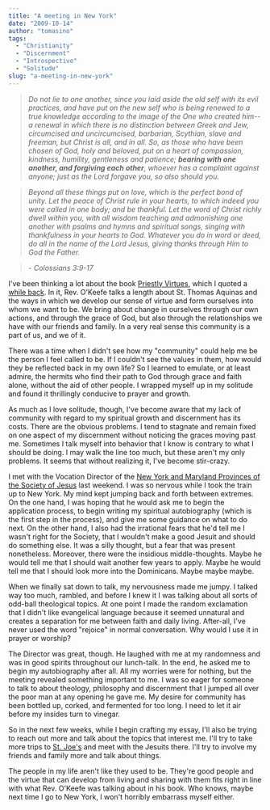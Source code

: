 ```yaml
---
title: "A meeting in New York"
date: "2009-10-14"
author: "tomasino"
tags:
  - "Christianity"
  - "Discernment"
  - "Introspective"
  - "Solitude"
slug: "a-meeting-in-new-york"
---
```


> *Do not lie to one another, since you laid aside the old self with its evil practices, and have put on the new self who is being renewed to a true knowledge according to the image of the One who created him--a renewal in which there is no distinction between Greek and Jew, circumcised and uncircumcised, barbarian, Scythian, slave and freeman, but Christ is all, and in all. So, as those who have been chosen of God, holy and beloved, put on a heart of compassion, kindness, humility, gentleness and patience; <span style="font-weight:bold">bearing with one another, and forgiving each other</span>, whoever has a complaint against anyone; just as the Lord forgave you, so also should you.*

> *Beyond all these things put on love, which is the perfect bond of unity. Let the peace of Christ rule in your hearts, to which indeed you were called in one body; and be thankful. Let the word of Christ richly dwell within you, with all wisdom teaching and admonishing one another with psalms and hymns and spiritual songs, singing with thankfulness in your hearts to God. Whatever you do in word or deed, do all in the name of the Lord Jesus, giving thanks through Him to God the Father.*

> *- Colossians 3:9-17*

I've been thinking a lot about the book [Priestly Virtues][], which I quoted a [while back][]. In it, Rev. O'Keefe talks a length about St. Thomas
Aquinas and the ways in which we develop our sense of virtue and form
ourselves into whom we want to be. We bring about change in ourselves
through our own actions, and through the grace of God, but also through
the relationships we have with our friends and family. In a very real
sense this community is a part of us, and we of it.

There was a time when I didn't see how my "community" could help me be
the person I feel called to be. If I couldn't see the values in them,
how would they be reflected back in my own life? So I learned to
emulate, or at least admire, the hermits who find their path to God
through grace and faith alone, without the aid of other people. I
wrapped myself up in my solitude and found it thrillingly conducive to
prayer and growth.

As much as I love solitude, though, I've become aware that my lack of
community with regard to my spiritual growth and discernment has its
costs. There are the obvious problems. I tend to stagnate and remain
fixed on one aspect of my discernment without noticing the graces moving
past me. Sometimes I talk myself into behavior that I know is contrary
to what I should be doing. I may walk the line too much, but these
aren't my only problems. It seems that without realizing it, I've become
stir-crazy.

I met with the Vocation Director of the [New York and Maryland Provinces
of the Society of Jesus][] last weekend. I was so nervous while I took
the train up to New York. My mind kept jumping back and forth between
extremes. On the one hand, I was hoping that he would ask me to begin
the application process, to begin writing my spiritual autobiography
(which is the first step in the process), and give me some guidance on
what to do next. On the other hand, I also had the irrational fears that
he'd tell me I wasn't right for the Society, that I wouldn't make a good
Jesuit and should do something else. It was a silly thought, but a fear
that was present nonetheless. Moreover, there were the insidious
middle-thoughts. Maybe he would tell me that I should wait another few
years to apply. Maybe he would tell me that I should look more into the
Dominicans. Maybe maybe maybe.

When we finally sat down to talk, my nervousness made me jumpy. I talked
way too much, rambled, and before I knew it I was talking about all
sorts of odd-ball theological topics. At one point I made the random
exclamation that I didn't like evangelical language because it seemed
unnatural and creates a separation for me between faith and daily
living. After-all, I've never used the word "rejoice" in normal
conversation. Why would I use it in prayer or worship?

The Director was great, though. He laughed with me at my randomness and
was in good spirits throughout our lunch-talk. In the end, he asked me
to begin my autobiography after all. All my worries were for nothing,
but the meeting revealed something important to me. I was so eager for
someone to talk to about theology, philosophy and discernment that I
jumped all over the poor man at any opening he gave me. My desire for
community has been bottled up, corked, and fermented for too long. I
need to let it air before my insides turn to vinegar.

So in the next few weeks, while I begin crafting my essay, I'll also be
trying to reach out more and talk about the topics that interest me.
I'll try to take more trips to [St. Joe's][] and meet with the Jesuits
there. I'll try to involve my friends and family more and talk about
things.

The people in my life aren't like they used to be. They're good people
and the virtue that can develop from living and sharing with them fits
right in line with what Rev. O'Keefe was talking about in his book. Who
knows, maybe next time I go to New York, I won't horribly embarrass
myself either.

  [Priestly Virtues]: https://www.amazon.com/Priestly-Virtues-Reflections-Moral-Priest/dp/B000M6WBRC/?tag=tomablog-20
  [while back]: https://blog.tomasino.org/?p=131
  [New York and Maryland Provinces of the Society of Jesus]: https://www.jesuitvocation.org/
  [St. Joe's]: https://www.sju.edu/
